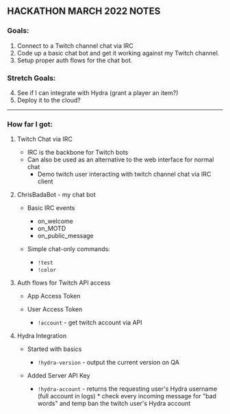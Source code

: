 ## HACKATHON MARCH 2022 NOTES

### Goals:

1. Connect to a Twitch channel chat via IRC
2. Code up a basic chat bot and get it working against my Twitch channel.
3. Setup proper auth flows for the chat bot.

### Stretch Goals:

4. See if I can integrate with Hydra (grant a player an item?)
5. Deploy it to the cloud?

----------------------------------------
### How far I got:
1. Twitch Chat via IRC
    * IRC is the backbone for Twitch bots
    * Can also be used as an alternative to the web interface for normal chat
      * Demo twitch user interacting with twitch channel chat via IRC client


2. ChrisBadaBot - my chat bot

    * Basic IRC events
      * on_welcome
      * on_MOTD
      * on_public_message
        
    * Simple chat-only commands:
      * `!test` 
      * `!color`

    
3. Auth flows for Twitch API access

    * App Access Token
    * User Access Token

      * `!account` - get twitch account via API
        

4. Hydra Integration

    * Started with basics
      * `!hydra-version` - output the current version on QA

    * Added Server API Key
      * `!hydra-account` - returns the requesting user's Hydra username (full account in logs)
              * check every incoming message for "bad words" and temp ban the twitch user's Hydra account
